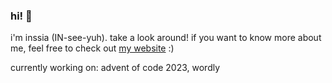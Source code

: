 ### hi! 👋 
i'm inssia (IN-see-yuh). take a look around! if you want to know more about me, feel free to check out [my website](https://www.inssiaahmed.com) :)

currently working on: advent of code 2023, wordly



<!--
**inssia/inssia** is a ✨ _special_ ✨ repository because its `README.md` (this file) appears on your GitHub profile.

Here are some ideas to get you started:

- 🔭 I’m currently working on ...
- 🌱 I’m currently learning ...
- 👯 I’m looking to collaborate on ...
- 🤔 I’m looking for help with ...
- 💬 Ask me about ...
- 📫 How to reach me: ...
- 😄 Pronouns: ...
- ⚡ Fun fact: ...
-->
